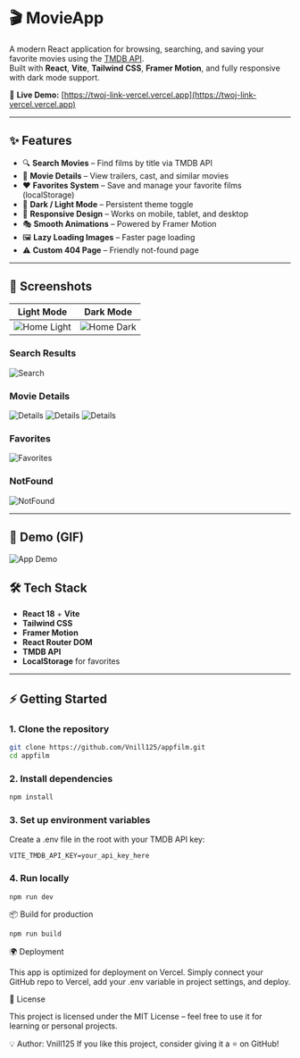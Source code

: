 # 🎬 MovieApp

A modern React application for browsing, searching, and saving your favorite movies using the [TMDB API](https://www.themoviedb.org/).  
Built with **React**, **Vite**, **Tailwind CSS**, **Framer Motion**, and fully responsive with dark mode support.

🚀 **Live Demo:** [https://twoj-link-vercel.vercel.app](https://twoj-link-vercel.vercel.app)

---

## ✨ Features

- 🔍 **Search Movies** – Find films by title via TMDB API
- 📄 **Movie Details** – View trailers, cast, and similar movies
- ❤️ **Favorites System** – Save and manage your favorite films (localStorage)
- 🌙 **Dark / Light Mode** – Persistent theme toggle
- 📱 **Responsive Design** – Works on mobile, tablet, and desktop
- 🎭 **Smooth Animations** – Powered by Framer Motion
- 🖼 **Lazy Loading Images** – Faster page loading
- ⚠ **Custom 404 Page** – Friendly not-found page

---

## 📸 Screenshots

| Light Mode | Dark Mode |
|------------|-----------|
| ![Home Light](./screenshots/home-light.png) | ![Home Dark](./screenshots/home-dark.png) |

### Search Results
![Search](./screenshots/search.png)

### Movie Details
![Details](./screenshots/details1.png)
![Details](./screenshots/details2.png)
![Details](./screenshots/details3.png)

### Favorites
![Favorites](./screenshots/favorites.png)

### NotFound
![NotFound](./screenshots/404.png)

---

## 🎥 Demo (GIF)
![App Demo](./screenshots/demo.gif)

## 🛠 Tech Stack

- **React 18** + **Vite**
- **Tailwind CSS**
- **Framer Motion**
- **React Router DOM**
- **TMDB API**
- **LocalStorage** for favorites

---

## ⚡ Getting Started

### 1. Clone the repository
```bash
git clone https://github.com/Vnill125/appfilm.git
cd appfilm
```

### 2. Install dependencies
```bash
npm install
```

### 3. Set up environment variables
Create a .env file in the root with your TMDB API key:
```env
VITE_TMDB_API_KEY=your_api_key_here
```

### 4. Run locally
```bash
npm run dev
```


📦 Build for production
```bash
npm run build
```

🌍 Deployment

This app is optimized for deployment on Vercel.
Simply connect your GitHub repo to Vercel, add your .env variable in project settings, and deploy.

📄 License

This project is licensed under the MIT License – feel free to use it for learning or personal projects.

💡 Author: Vnill125
If you like this project, consider giving it a ⭐ on GitHub!
